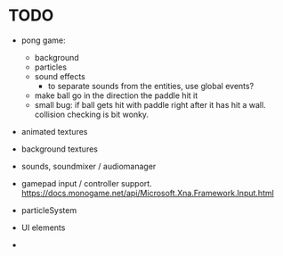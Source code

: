 # TODO

- pong game:
    - background 
    - particles
    - sound effects
        - to separate sounds from the entities, use global events?
    - make ball go in the direction the paddle hit it
    - small bug: if ball gets hit with paddle right after it has hit a wall. collision checking is bit wonky.
- animated textures
- background textures
- sounds, soundmixer / audiomanager
- gamepad input / controller support. https://docs.monogame.net/api/Microsoft.Xna.Framework.Input.html

- particleSystem
- UI elements
- 

